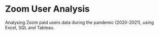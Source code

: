 # Zoom User Analysis
Analysing Zoom paid users data during the pandemic (2020-2021), using Excel, SQL and Tableau.

